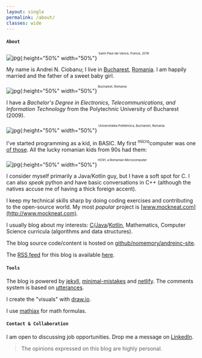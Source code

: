 ```yaml
---
layout: single
permalink: /about/
classes: wide
---
```


#### `About`

![jpg]({{site.url}}/assets/images/about/me-it.jpg){:height="50%" width="50%"}
<sup><sup><sup>Saint-Paul-de-Vence, France, 2019</sup></sup></sup>

My name is Andrei N. Ciobanu; I live in [Bucharest](https://en.wikipedia.org/wiki/Bucharest), [Romania](https://en.wikipedia.org/wiki/Romania). I am happily married and the father of a sweet baby girl. 

![jpg]({{site.url}}/assets/images/about/bucuresti.jpg){:height="50%" width="50%"}<sup><sup><sup> Bucharest, Romania</sup></sup></sup>

I have a *Bachelor's Degree in Electronics, Telecommunications, and Information Technology* from the Polytechnic University of Bucharest (2009). 

![jpg]({{site.url}}/assets/images/about/politehnica.jpeg){:height="50%" width="50%"}
<sup><sup><sup> Universitatea Politehnica, Bucharest, Romania</sup></sup></sup>

I've started programming as a kid, in BASIC. My first <sup>micro</sup>computer was one [of those](https://muzeuldecalculatoare.ro/2018/09/23/i-c-e-felix-hc-91/). All the lucky romanian kids from 90s had them:

![jpg]({{site.url}}/assets/images/about/hc91.jpg){:height="50%" width="50%"}<sup><sup><sup> HC91, a Romanian Microcomputer</sup></sup></sup>

I consider myself primarily a Java/Kotlin guy, but I have a soft spot for C. I can also *speak* python and have basic conversations in C++ (although the natives accuse me of having a thick foreign accent).

I keep my technical skills sharp by doing coding exercises and contributing to the open-source world. My most *popular* project is [www.mockneat.com](http://www.mockneat.com). 

I usually blog about my interests: [C]({{site.url}}/categories/#c)/[Java]({{site.url}}/categories/#java)/[Kotlin]({{site.url}}/categories/#kotlin), Mathematics, Computer Science curricula (algorithms and data structures).

The blog source code/content is hosted on [github/nomemory/andreinc-site](https://github.com/nomemory/andreinc-site).

The [RSS feed](https://en.wikipedia.org/wiki/RSS) for this blog is available [here]({{site.url}}/feed.xml).

#### `Tools`

The blog is powered by [jekyll](https://jekyllrb.com/), [minimal-mistakes](https://mmistakes.github.io/minimal-mistakes/) and [netlify](https://www.netlify.com/). The comments system is based on [utterances](https://utteranc.es/).

I create the "visuals" with [draw.io](https://drawio-app.com/). 

I use [mathjax](https://www.mathjax.org/) for math formulas.

#### `Contact & Collaboration` 

I am open to discussing job opportunities. Drop me a message on [LinkedIn](https://www.linkedin.com/in/andrei-n-ciobanu-50708611/). 

> The opinions expressed on this blog are highly personal. 